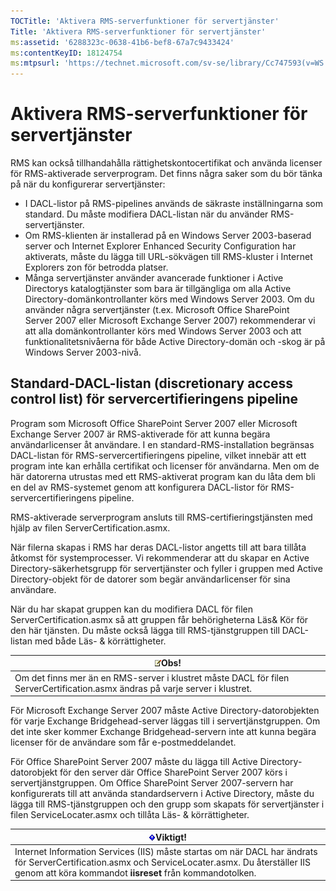 ```yaml
---
TOCTitle: 'Aktivera RMS-serverfunktioner för servertjänster'
Title: 'Aktivera RMS-serverfunktioner för servertjänster'
ms:assetid: '6288323c-0638-41b6-bef8-67a7c9433424'
ms:contentKeyID: 18124754
ms:mtpsurl: 'https://technet.microsoft.com/sv-se/library/Cc747593(v=WS.10)'
---
```


Aktivera RMS-serverfunktioner för servertjänster
================================================

RMS kan också tillhandahålla rättighetskontocertifikat och använda licenser för RMS-aktiverade serverprogram. Det finns några saker som du bör tänka på när du konfigurerar servertjänster:

-   I DACL-listor på RMS-pipelines används de säkraste inställningarna som standard. Du måste modifiera DACL-listan när du använder RMS-servertjänster.
-   Om RMS-klienten är installerad på en Windows Server 2003-baserad server och Internet Explorer Enhanced Security Configuration har aktiverats, måste du lägga till URL-sökvägen till RMS-kluster i Internet Explorers zon för betrodda platser.
-   Många servertjänster använder avancerade funktioner i Active Directorys katalogtjänster som bara är tillgängliga om alla Active Directory-domänkontrollanter körs med Windows Server 2003. Om du använder några servertjänster (t.ex. Microsoft Office SharePoint Server 2007 eller Microsoft Exchange Server 2007) rekommenderar vi att alla domänkontrollanter körs med Windows Server 2003 och att funktionalitetsnivåerna för både Active Directory-domän och -skog är på Windows Server 2003-nivå.

Standard-DACL-listan (discretionary access control list) för servercertifieringens pipeline
-------------------------------------------------------------------------------------------

Program som Microsoft Office SharePoint Server 2007 eller Microsoft Exchange Server 2007 är RMS-aktiverade för att kunna begära användarlicenser åt användare. I en standard-RMS-installation begränsas DACL-listan för RMS-servercertifieringens pipeline, vilket innebär att ett program inte kan erhålla certifikat och licenser för användarna. Men om de här datorerna utrustas med ett RMS-aktiverat program kan du låta dem bli en del av RMS-systemet genom att konfigurera DACL-listor för RMS-servercertifieringens pipeline.

RMS-aktiverade serverprogram ansluts till RMS-certifieringstjänsten med hjälp av filen ServerCertification.asmx.

När filerna skapas i RMS har deras DACL-listor angetts till att bara tillåta åtkomst för systemprocesser. Vi rekommenderar att du skapar en Active Directory-säkerhetsgrupp för servertjänster och fyller i gruppen med Active Directory-objekt för de datorer som begär användarlicenser för sina användare.

När du har skapat gruppen kan du modifiera DACL för filen ServerCertification.asmx så att gruppen får behörigheterna Läs& Kör för den här tjänsten. Du måste också lägga till RMS-tjänstgruppen till DACL-listan med både Läs- & körrättigheter.

| ![](images/Cc747593.note(WS.10).gif)Obs!                                                         |
|-------------------------------------------------------------------------------------------------------------------------------|
| Om det finns mer än en RMS-server i klustret måste DACL för filen ServerCertification.asmx ändras på varje server i klustret. |

För Microsoft Exchange Server 2007 måste Active Directory-datorobjekten för varje Exchange Bridgehead-server läggas till i servertjänstgruppen. Om det inte sker kommer Exchange Bridgehead-servern inte att kunna begära licenser för de användare som får e-postmeddelandet.

För Office SharePoint Server 2007 måste du lägga till Active Directory-datorobjekt för den server där Office SharePoint Server 2007 körs i servertjänstgruppen. Om Office SharePoint Server 2007-servern har konfigurerats till att använda standardservern i Active Directory, måste du lägga till RMS-tjänstgruppen och den grupp som skapats för servertjänster i filen ServiceLocater.asmx och tillåta Läs- & körrättigheter.

| ![](images/Cc747593.Important(WS.10).gif)Viktigt!                                                                                                                                |
|---------------------------------------------------------------------------------------------------------------------------------------------------------------------------------------------------------------|
| Internet Information Services (IIS) måste startas om när DACL har ändrats för ServerCertification.asmx och ServiceLocater.asmx. Du återställer IIS genom att köra kommandot **iisreset** från kommandotolken. |

